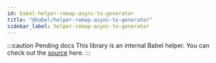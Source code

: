 ```yaml
---
id: babel-helper-remap-async-to-generator
title: "@babel/helper-remap-async-to-generator"
sidebar_label: helper-remap-async-to-generator
---
```


:::caution Pending docs
This library is an internal Babel helper. You can check out the [source](https://github.com/babel/babel/tree/main/packages/babel-helper-remap-async-to-generator) here.
:::
